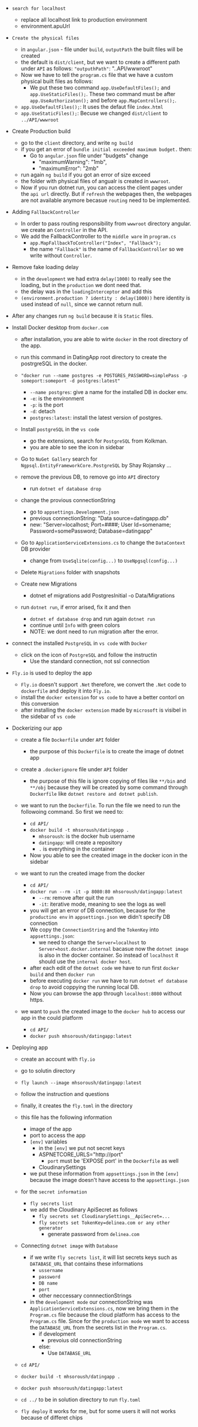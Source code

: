 -  `search for localhost`
    - replace all localhost link to production environment
    - environment.apuUrl

- `Create the physical files`
    - in `angular.json` - file under `build`, `outputPath` the built files will be created 
    - the default is `dist/client`, but we want to create a different path under `API` as follows: `"outputhPath"`: "..API/wwwroot"
    - Now we have to tell the `program.cs` file that we have a custom physical built files as follows:
         - We put these two command `app.UseDefaultFiles();` and `app.UseStaticFiles();`. These two command must be after `app.UseAuthorizaton();` and before `app.MapControllers();`.
    - `app.UseDefaultFiles();`: It uses the defaut file `index.html`
    - `app.UseStaticFiles();`: Becuse we changed `dist/client` to `../API/wwwroot`  

- Create Production build
    - go to the `client` directory, and write `ng build`
    - if you get an error of `bundle initial exceeded maximum budget.` then:
        - Go to `angular.json` file under "budgets" change
            - "maximumWarning": "1mb",
            - "maximumError": "2mb"
    - run again `ng build` if you got an error of size exceed
    - the folder with physical files of angualr is created in `wwwroot`. 
    - Now if you run dotnet run, you can access the client pages under the `api url` directly. But if `refresh` the webpages then, the webpages are not available anymore becasue `routing` need to be implemented. 

- Adding `FallbackController`
    - In order to pass routing responsibility from `wwwroot` directory angular. we create an `Controller` in the API.
    - We add the FallbackController to the `middle ware` in `program.cs`
        - `app.MapFallbackToController("Index", "Fallback");`
        - the name `"Fallback"` is the name of `FallbackController` so we write without `Controller`.

- Remove fake loading delay
    - in the `development` we had extra `delay(1000)` to really see the loading, but in the `production` we dont need that. 
    - the delay was in the `loadingInterceptor` and add this
    - `(environment.production ? identity : delay(1000))` here identity is used instead of `null`, since we cannot return null. 

- After any changes run `ng build` because it is `Static` files.   

- Install Docker desktop from `docker.com`
    - after installation, you are able to wirte `docker` in the root directory of the app.
    - run this command in DatingApp root directory to create the postrgreSQL in the docker.
    - `"docker run --name postgres -e POSTGRES_PASSWORD=simplePass -p someport:someport -d postgres:latest"`
        - `--name postgres`: give a name for the installed DB in docker env.
        - `-e`: is the environment 
        - `-p`: is the port
        - `-d`: detach
        - `postgres:latest`: install the latest version of postgres. 
    
    - Install `postgreSQL` in the `vs code`
        - go the extensions, search for `PostgreSQL` from Kolkman.
        - you are able to see the icon in sidebar

    - Go to `NuGet Gallery` search for `Ngpsql.EntityFrameworkCore.PostgreSQL` by Shay Rojansky ...
    - remove the previous DB, to remove go into `API` directory 
        - run `dotnet ef database drop`
    - change the provious connectionString
        - go to `appsettings.Development.json`
        - previous connectionString: "Data source=datingapp.db"
        - new: "Server=localhost; Port=####; User Id=somename; Password=somePassword; Database=datingapp"
    - Go to `ApplicationServiceExtensions.cs` to change the `DataContext` DB provider
        - change from `UseSqlite(config...)` to `UseNpgsql(config...)`
    - Delete `Migrations` folder with snapshots
    - Create new Migrations
        - dotnet ef migrations add PostgresInitial -o Data/Migrations
    - run `dotnet run`, if error arised, fix it and then
        - `dotnet ef database drop` and run again `dotnet run` 
        - continue until `Info` with green colors
        - NOTE: we dont need to run migration after the error. 

- connect the installed `PostgreSQL` in `vs code` with `Docker`
    - click on the icon of `PostgreSQL` and follow the instructin 
        - Use the standard connection, not ssl connection

- `Fly.io` is used to deploy the app
    - `Fly.io` doesn't support `.Net` therefore, we convert the `.Net` code to `dockerfile` and deploy it into `Fly.io`.
    - install the `docker extension` for `vs code` to have a better contorl on this conversion
    - after installing the `docker extension` made by `microsoft` is visibel in the sidebar of `vs code`

- Dockerizing our app
    - create a file `Dockerfile` under `API` folder
        - the purpose of this `Dockerfile` is to create the image of dotnet app
    - create a `.dockerignore` file under `API` folder 
        - the purpose of this file is ignore copying of files like `**/bin` and `**/obj` because they will be created by some command through `Dockerfile` like `dotnet restore and dotnet publish`.
    - we want to run the `Dockerfile`. To run the file we need to run the followoing command. So first we need to:
        - `cd API/`  
        - `docker build -t mhsoroush/datingapp .`
            - `mhsoroush`: is the docker hub username
            - `datingapp`: will create a repository
            - `.` is everything in the container
        - Now you able to see the created image in the docker icon in the sidebar

    - we want to run the created image from the docker
        - `cd API/`
        - `docker run --rm -it -p 8080:80 mhsoroush/datingapp:latest`
            - `--rm`: remove after quit the run
            - `-it`: iterative mode, meaning to see the logs as well
        -  you will get an error of DB connection, because for the `productino env` in `appsettings.json` we didn't specify DB connection 
        - We copy the `ConnectionString` and the `TokenKey` into `appsettings.json`:
            - we need to change the `Server=localhost` to `Server=host.docker.internal` bacasue now the `dotnet image` is also in the docker container. So instead of `localhost` it should use the `internal docker host`. 
        - after each edit of the `dotnet code` we have to run first `docker build` and then `docker run`
        - before executing `docker run` we have to run `dotnet ef database drop` to avoid coppying the running local DB. 
        - Now you can browse the app through `localhost:8080` without https. 

    - we want to `push` the created image to the `docker hub` to access our app in the could platform
        - `cd API/`
        - `docker push mhsoroush/datingapp:latest`

- Deploying app
    - create an account with `fly.io`
    - go to solutin directory
    - `fly launch --image mhsoroush/datingapp:latest`
    - follow the instruction and questions
    - finally, it creates the `fly.toml` in the directory
    - this file has the following information
        - image of the app
        - port to access the app
        - `[env]` variables 
            - in the `[env]` we put not secret keys
            - ASPNETCORE_URLS="http://port"
                - `port` must be 'EXPOSE port' in the `Dockerfile` as well
            - CloudinarySettings
        - we put these information from `appsettings.json` in the `[env]` because the image doesn't have access to the `appsettings.json`
    - for the `secret information` 
        - `fly secrets list`
        - we add the Cloudinary ApiSecret as follows
            - `fly secrets set CloudinarySettings__ApiSecret=...`
            - `fly secrets set TokenKey=delinea.com or any other generator`
                - generate password from `delinea.com`
    
    - Connecting `dotnet image` with `Database`
        - if we write `fly secrets list`, it will list secrets keys such as `DATABASE_URL` that contains these informations
            - `ussername`
            - `password`
            - `DB name`
            - `port`
            - other neccessary connnectionStrings
        - in the `development mode` our connectionString was `ApplicationServiceExtensions.cs`, now we bring them in the `Program.cs` file because the cloud platform has access to the `Program.cs` file. Since for the `production mode` we want to access the `DATABASE_URL` from the secrets list in the `Program.cs`. 
            - if development 
                - prevoius old connectionString
            - else:
                - Use `DATABASE_URL`  
    
    - `cd API/`
    - `docker build -t mhsoroush/datingapp .`
    - `docker push mhsoroush/datingapp:latest`
    - `cd ../` to be in solution directory to run `fly.toml`
    - `fly deploy` it works for me, but for some users it will not works because of differet chips




    
    

